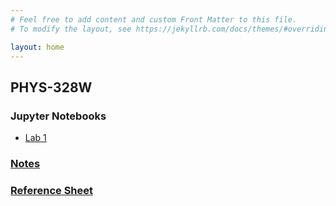 ```yaml
---
# Feel free to add content and custom Front Matter to this file.
# To modify the layout, see https://jekyllrb.com/docs/themes/#overriding-theme-defaults

layout: home
---
```

## PHYS-328W 

### Jupyter Notebooks
- <A HREF="{{ site.url }}/assets/notebooks/PHYS328_Lab1.ipynb"  target="_blank">Lab 1</A>

### <A HREF="{{ site.url }}/assets/pdf/p328_notes.pdf"  target="_blank">Notes</A>

### <A HREF="{{ site.url }}/assets/pdf/p328_ref.pdf"  target="_blank">Reference Sheet</A>
